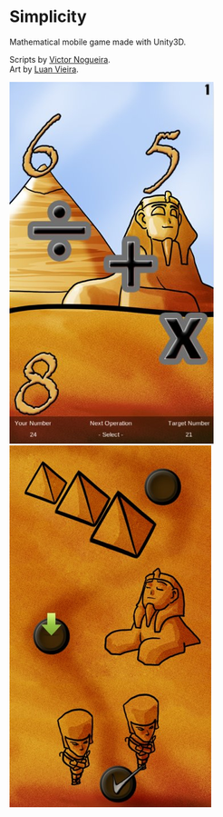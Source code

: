 # Simplicity

Mathematical mobile game made with Unity3D.

Scripts by [Victor Nogueira](https://github.com/felladrin).  
Art by [Luan Vieira](https://www.facebook.com/profile.php?id=100000852274739).

![](Screenshots/screenshot1.jpg)
![](Screenshots/screenshot2.jpg)
